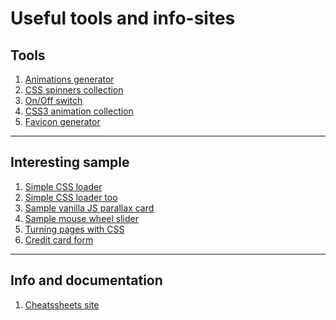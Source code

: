 <h1> Useful tools and info-sites </h1>

<h2> Tools </h2>
<ol>    
  <li> <a href="https://animista.net/"> Animations generator </a> </li>
  <li> <a href="https://webkul.github.io/csspin/"> CSS spinners collection </a> </li>
  <li> <a href="https://proto.io/freebies/onoff/"> On/Off switch </a> </li>
  <li> <a href="http://www.justinaguilar.com/animations/scrolling.html"> CSS3 animation collection </a> </li>
  
  <li> <a href="https://realfavicongenerator.net/"> Favicon generator </a> </li>  
</ol>

<hr>
    
<h2> Interesting sample </h2>
<ol>    
  <li> <a href="https://codepen.io/AlexWarnes/pen/jXYYKL"> Simple CSS loader </a> </li>
  <li> <a href="https://codepen.io/vank0/pen/mrRwLg"> Simple CSS loader too </a> </li>
  <li> <a href="https://codepen.io/AbubakerSaeed/pen/rNNdvqzL"> Sample vanilla JS parallax card </a> </li>
  <li> <a href="https://codepen.io/GrandvincentMarion/pen/NaEELP"> Sample mouse wheel slider </a> </li>
  <li> <a href="https://codepen.io/amit_sheen/pen/WNweryv"> Turning pages with CSS </a> </li>
  <li> <a href="https://codepen.io/JavaScriptJunkie/pen/YzzNGeR"> Credit card form </a> </li>
  

</ol>

<hr>

<h2> Info and documentation </h2>
<ol>    
  <li> <a href="https://devhints.io/"> Cheatssheets site </a> </li>  
</ol>



